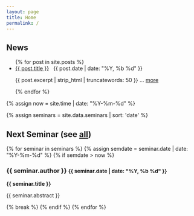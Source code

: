 ```yaml
---
layout: page
title: Home
permalink: /
---
```


<div class="row">

<div class="col-xs-12 col-lg-6">
<div class="card container-fluid">
  <h2> News </h2>

  <ul class="fa-ul">
  {% for post in site.posts %}
  <li><i class="fa-li fa fa-newspaper-o"> </i>
  <a href="{{ post.url }}">{{ post.title }}</a> &nbsp;
    <span class="secondary"> {{ post.date | date: "%Y, %b %d" }} </span>
  <p class="excerpt hidden-xs"> {{ post.excerpt | strip_html | truncatewords: 50 }}
    ... <a href="{{ post.url }}">more</a>
  </p>
  </li>
  {% endfor %}
  </ul>
</div>
</div> <!-- END OF NEWS -->

<div class="col-xs-12 col-lg-6">
{% assign now = site.time | date: "%Y-%m-%d" %}

{% assign seminars = site.data.seminars | sort: 'date' %}
<div class="card container-fluid next-seminar">
<h2> Next Seminar (see <a href="/seminars">all</a>) </h2>
{% for seminar in seminars %}
{% assign semdate = seminar.date | date: "%Y-%m-%d" %}
{% if semdate > now %}

<h3>{{ seminar.author }}
<small>{{ seminar.date | date: "%Y, %b %d" }}</small>
</h3>
<span><strong>{{ seminar.title }}</strong></span><br>
<p class="text-justify">{{ seminar.abstract }}</p>

{% break %}
{% endif %}
{% endfor %}
</div>
</div>
